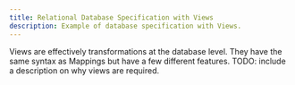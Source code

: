 ```yaml
---
title: Relational Database Specification with Views
description: Example of database specification with Views.
---
```


Views are effectively transformations at the database level. They have the same syntax as Mappings but have a few different features.
TODO: include a description on why views are required.